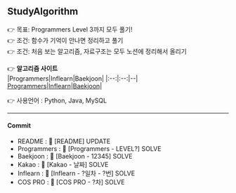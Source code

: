 ## StudyAlgorithm
👉 목표: Programmers Level 3까지 모두 풀기!<br>
👉 조건: 함수가 기억이 안나면 정리하고 풀기<br>
👉 조건: 처음 보는 알고리즘, 자료구조는 모두 노션에 정리해서 올리기<br>

👉 **알고리즘 사이트**<br>
|Programmers|Inflearn|Baekjoon|
|:--:|:--:|--|
[Programmers](https://programmers.co.kr/learn/challenges?tab=all_challenges)|[Inflearn](https://www.inflearn.com/)|[Baekjoon](https://www.acmicpc.net/)|

👉 사용언어 : Python, Java, MySQL

------------------------------------------
#### Commit
* README : 🎊 [README] UPDATE
* Programmers : 📘 [Programmers - LEVEL?] SOLVE
* Baekjoon : 📗 [Baekjoon - 12345] SOLVE
* Kakao : 📒 [Kakao - 날짜] SOLVE
* Inflearn : 📕 [Inflearn - ?일차 - ?번] SOLVE
* COS PRO : 📢 [COS PRO - ?차] SOLVE
